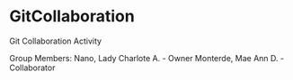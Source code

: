 # GitCollaboration

Git Collaboration Activity

Group Members:
Nano, Lady Charlote A. - Owner
Monterde, Mae Ann D. - Collaborator
